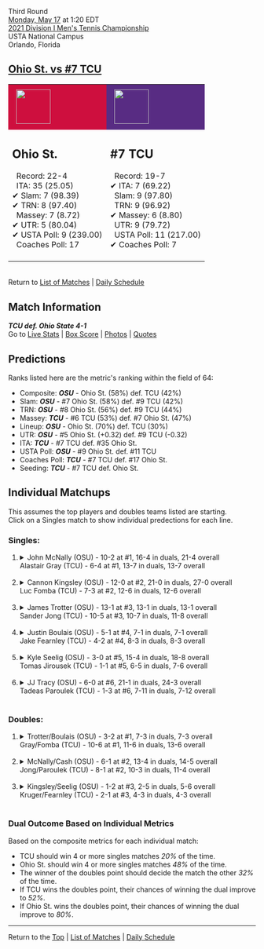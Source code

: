 Third Round[](#top)<a name="top"></a>  
[Monday, May 17](../../schedule.md#05-17) at 1:20 EDT  
[2021 Division I Men's Tennis Championship](../index.md)  
USTA National Campus  
Orlando, Florida  
## [Ohio St. vs #7 TCU](https://www.ncaa.com/game/5833424)  

<table><tr style="background-color: #d9d9d9 !important"><td style="background-color: #CE0F3E !important"><img src="https://www.ncaa.com/sites/default/files/images/logos/schools/o/ohio-st.70.png" width="70" height="70" style="padding: 8px;" /></td><td style="background-color: #582C83 !important"><img src="https://www.ncaa.com/sites/default/files/images/logos/schools/t/tcu.70.png" width="70" height="70" style="padding: 8px;" /></td></tr><tr>
<td>  

<h2>Ohio St.</h2>  
&nbsp; Record: 22-4<br>  
&nbsp; ITA: 35 (25.05)<br>  
&#10004; Slam: 7 (98.39)<br>  
&#10004; TRN: 8 (97.40)<br>  
&nbsp; Massey: 7 (8.72)<br>  
&#10004; UTR: 5 (80.04)<br>  
&#10004; USTA Poll: 9 (239.00)<br>  
&nbsp; Coaches Poll: 17<br>  
<br>  

</td>
<td>  

<h2>#7 TCU</h2>  
&nbsp; Record: 19-7<br>  
&#10004; ITA: 7 (69.22)<br>  
&nbsp; Slam: 9 (97.80)<br>  
&nbsp; TRN: 9 (96.92)<br>  
&#10004; Massey: 6 (8.80)<br>  
&nbsp; UTR: 9 (79.72)<br>  
&nbsp; USTA Poll: 11 (217.00)<br>  
&#10004; Coaches Poll: 7<br>  
<br>  

</td>
</tr></table>  


<br>Return to [List of Matches](../index.md) &#124; [Daily Schedule](../../schedule.md#05-17)

## Match Information  
***TCU def. Ohio State 4-1***  
Go to [Live Stats](http://scores.tennisticker.de/usa/ustanc/conf/league/sb.html?tournid=777&clubid=591-585&cn1=TCU&cn2=Ohio%20State&ci1=591&ci2=585&lid=82) | [Box Score](https://www.ustanationalcampus.com/content/dam/nationalcampus/collegiate/ncaa2021/pdf/M16TCUOSU.pdf) | [Photos](https://www.ustanationalcampus.com/en/home/news/2021-mens-round-of-16-1-pm-photos.html) | [Quotes](https://www.ustanationalcampus.com/content/dam/nationalcampus/collegiate/ncaa2021/pdf/M16TCUOSUQuotes.pdf)  

## Predictions  

Ranks listed here are the metric's ranking within the field of 64:  
- Composite: ***OSU*** - Ohio St. (58%) def. TCU (42%)  
- Slam: ***OSU*** - #7 Ohio St. (58%) def. #9 TCU (42%)  
- TRN: ***OSU*** - #8 Ohio St. (56%) def. #9 TCU (44%)  
- Massey: ***TCU*** - #6 TCU (53%) def. #7 Ohio St. (47%)  
- Lineup: ***OSU*** - Ohio St. (70%) def. TCU (30%)  
- UTR: ***OSU*** - #5 Ohio St. (+0.32) def. #9 TCU (-0.32)  
- ITA: ***TCU*** - #7 TCU def. #35 Ohio St.  
- USTA Poll: ***OSU*** - #9 Ohio St. def. #11 TCU  
- Coaches Poll: ***TCU*** - #7 TCU def. #17 Ohio St.  
- Seeding: ***TCU*** - #7 TCU def. Ohio St.  

## Individual Matchups  
This assumes the top players and doubles teams listed are starting.  
Click on a Singles match to show individual predections for each line.  

### Singles:  

<ol>
<li><details>
<summary markdown="span">John McNally (OSU) - 10-2 at #1, 16-4 in duals, 21-4 overall<br>Alastair Gray (TCU) - 6-4 at #1, 13-7 in duals, 13-7 overall</summary>
<h4>Predictions</h4><ul>
<li>Composite: <b><i>OSU</i></b> - McNally (54%) def. Gray (46%)</li>  
<li>Slam: <b><i>OSU</i></b> - McNally (69%) def. Gray (31%)</li>  
<li>TRN: <b><i>OSU</i></b> - McNally (62%) def. Gray (38%)</li>  
<li>Massey: <b><i>OSU</i></b> - McNally (52%) def. Gray (48%)</li>  
<li>UTR: <b><i>TCU</i></b> - Gray (67%) def. McNally (33%)</li>  
<li>ITA: <b><i>TCU</i></b> - Gray (40.15) def. McNally (3.89)</li>  
</ul>
</details>&nbsp;</li>
<li><details>
<summary markdown="span">Cannon Kingsley (OSU) - 12-0 at #2, 21-0 in duals, 27-0 overall<br>Luc Fomba (TCU) - 7-3 at #2, 12-6 in duals, 12-6 overall</summary>
<h4>Predictions</h4><ul>
<li>Composite: <b><i>OSU</i></b> - Kingsley (67%) def. Fomba (33%)</li>  
<li>Slam: <b><i>OSU</i></b> - Kingsley (74%) def. Fomba (26%)</li>  
<li>TRN: <b><i>OSU</i></b> - Kingsley (67%) def. Fomba (33%)</li>  
<li>Massey: <b><i>OSU</i></b> - Kingsley (53%) def. Fomba (47%)</li>  
<li>UTR: <b><i>OSU</i></b> - Kingsley (74%) def. Fomba (26%)</li>  
<li>ITA: <b><i>TCU</i></b> - Fomba (35.12) def. Kingsley (5.20)</li>  
</ul>
</details>&nbsp;</li>
<li><details>
<summary markdown="span">James Trotter (OSU) - 13-1 at #3, 13-1 in duals, 13-1 overall<br>Sander Jong (TCU) - 10-5 at #3, 10-7 in duals, 11-8 overall</summary>
<h4>Predictions</h4><ul>
<li>Composite: <b><i>OSU</i></b> - Trotter (57%) def. Jong (43%)</li>  
<li>Slam: <b><i>OSU</i></b> - Trotter (59%) def. Jong (41%)</li>  
<li>TRN: <b><i>OSU</i></b> - Trotter (60%) def. Jong (40%)</li>  
<li>Massey: <b><i>OSU</i></b> - Trotter (50%) def. Jong (50%)</li>  
<li>UTR: <b><i>OSU</i></b> - Trotter (60%) def. Jong (40%)</li>  
<li>ITA: <b><i>TCU</i></b> - Jong (11.43) def. Trotter (3.90)</li>  
</ul>
</details>&nbsp;</li>
<li><details>
<summary markdown="span">Justin Boulais (OSU) - 5-1 at #4, 7-1 in duals, 7-1 overall<br>Jake Fearnley (TCU) - 4-2 at #4, 8-3 in duals, 8-3 overall</summary>
<h4>Predictions</h4><ul>
<li>Composite: <b><i>TCU</i></b> - Fearnley (78%) def. Boulais (22%)</li>  
<li>Slam: <b><i>TCU</i></b> - Fearnley (74%) def. Boulais (26%)</li>  
<li>TRN: <b><i>TCU</i></b> - Fearnley (81%) def. Boulais (19%)</li>  
<li>Massey: <b><i>TCU</i></b> - Fearnley (74%) def. Boulais (26%)</li>  
<li>UTR: <b><i>TCU</i></b> - Fearnley (84%) def. Boulais (16%)</li>  
<li>ITA: <b><i>TCU</i></b> - Fearnley (5.67) def. Boulais (2.92)</li>  
</ul>
</details>&nbsp;</li>
<li><details>
<summary markdown="span">Kyle Seelig (OSU) - 3-0 at #5, 15-4 in duals, 18-8 overall<br>Tomas Jirousek (TCU) - 1-1 at #5, 6-5 in duals, 7-6 overall</summary>
<h4>Predictions</h4><ul>
<li>Composite: <b><i>OSU</i></b> - Seelig (56%) def. Jirousek (44%)</li>  
<li>Slam: <b><i>OSU</i></b> - Seelig (59%) def. Jirousek (41%)</li>  
<li>TRN: <b><i>TCU</i></b> - Jirousek (51%) def. Seelig (49%)</li>  
<li>Massey: <b><i>TCU</i></b> - Jirousek (52%) def. Seelig (48%)</li>  
<li>UTR: <b><i>OSU</i></b> - Seelig (71%) def. Jirousek (29%)</li>  
<li>ITA: <b><i>TCU</i></b> - Jirousek (6.98) def. Seelig (2.02)</li>  
</ul>
</details>&nbsp;</li>
<li><details>
<summary markdown="span">JJ Tracy (OSU) - 6-0 at #6, 21-1 in duals, 24-3 overall<br>Tadeas Paroulek (TCU) - 1-3 at #6, 7-11 in duals, 7-12 overall</summary>
<h4>Predictions</h4><ul>
<li>Composite: <b><i>OSU</i></b> - Tracy (84%) def. Paroulek (16%)</li>  
<li>Slam: <b><i>OSU</i></b> - Tracy (81%) def. Paroulek (19%)</li>  
<li>TRN: <b><i>OSU</i></b> - Tracy (90%) def. Paroulek (10%)</li>  
<li>Massey: <b><i>OSU</i></b> - Tracy (80%) def. Paroulek (20%)</li>  
<li>UTR: <b><i>OSU</i></b> - Tracy (87%) def. Paroulek (13%)</li>  
<li>ITA: <b><i>OSU</i></b> - Tracy (3.11) def. Paroulek (1.35)</li>  
</ul>
</details>&nbsp;</li>
</ol>

### Doubles:  

<ol>
<li><details>
<summary markdown="span">Trotter/Boulais (OSU) - 3-2 at #1, 7-3 in duals, 7-3 overall<br>Gray/Fomba (TCU) - 10-6 at #1, 11-6 in duals, 13-6 overall</summary>
<br>Sorry, we don't have any metrics for this match
</details>&nbsp;</li>
<li><details>
<summary markdown="span">McNally/Cash (OSU) - 6-1 at #2, 13-4 in duals, 14-5 overall<br>Jong/Paroulek (TCU) - 8-1 at #2, 10-3 in duals, 11-4 overall</summary>
<br>Sorry, we don't have any metrics for this match
</details>&nbsp;</li>
<li><details>
<summary markdown="span">Kingsley/Seelig (OSU) - 1-2 at #3, 2-5 in duals, 5-6 overall<br>Kruger/Fearnley (TCU) - 2-1 at #3, 4-3 in duals, 4-3 overall</summary>
<br>Sorry, we don't have any metrics for this match
</details>&nbsp;</li>
</ol>

### Dual Outcome Based on Individual Metrics  
  
Based on the composite metrics for each individual match:  
- TCU should win 4 or more singles matches *20%* of the time.  
- Ohio St. should win 4 or more singles matches *48%* of the time.  
- The winner of the doubles point should decide the match the other *32%* of the time.  
- If TCU wins the doubles point, their chances of winning the dual improve to *52%*.  
- If Ohio St. wins the doubles point, their chances of winning the dual improve to *80%*.  
  
------

Return to the [Top](#top) &#124; [List of Matches](../index.md) &#124; [Daily Schedule](../../schedule.md#05-17)  
